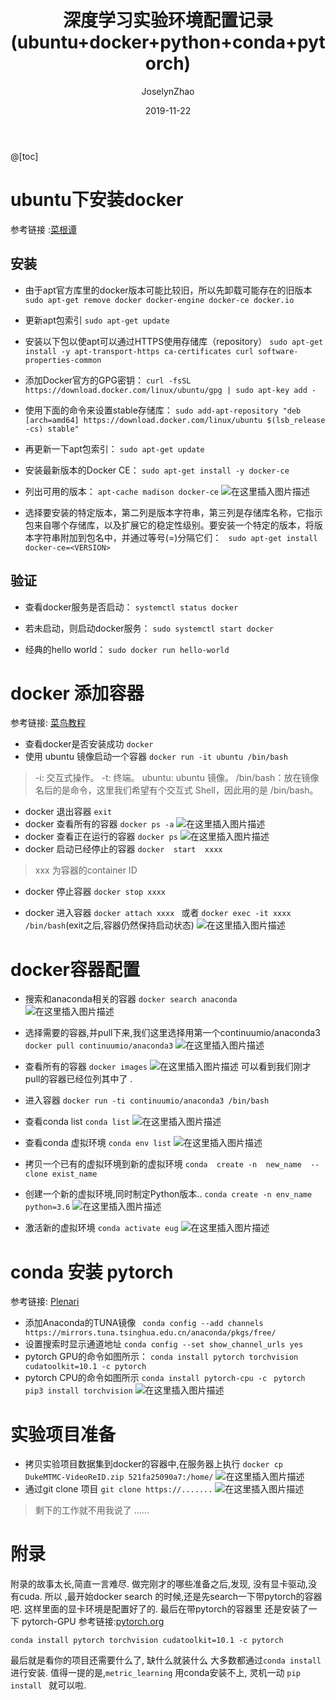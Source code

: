 ﻿---
layout:     post
title:      深度学习实验环境配置记录(ubuntu+docker+python+conda+pytorch)
subtitle:
date:       2019-11-22
author:     JoselynZhao
header-img: img/post-bg-os-metro.jpg
catalog: true
tags:
    - Deep Learning
    - Python
    - PyTorch
    - Docker
---

@[toc]
# ubuntu下安装docker
参考链接 :[菜根谭](https://www.cnblogs.com/jiyang2008/p/9014960.html)

## 安装
- 由于apt官方库里的docker版本可能比较旧，所以先卸载可能存在的旧版本
 `sudo apt-get remove docker docker-engine docker-ce docker.io`
- 更新apt包索引
`sudo apt-get update`

- 安装以下包以使apt可以通过HTTPS使用存储库（repository）
 `sudo apt-get install -y apt-transport-https ca-certificates curl software-properties-common`

- 添加Docker官方的GPG密钥：
 `curl -fsSL https://download.docker.com/linux/ubuntu/gpg | sudo apt-key add -`
- 使用下面的命令来设置stable存储库：
 `sudo add-apt-repository "deb [arch=amd64] https://download.docker.com/linux/ubuntu $(lsb_release -cs) stable"`
- 再更新一下apt包索引：
 `sudo apt-get update`
- 安装最新版本的Docker CE：
 `sudo apt-get install -y docker-ce`
- 列出可用的版本：
 `apt-cache madison docker-ce`
![在这里插入图片描述](https://img-blog.csdnimg.cn/20191122102234390.png?x-oss-process=image/watermark,type_ZmFuZ3poZW5naGVpdGk,shadow_10,text_aHR0cHM6Ly9ibG9nLmNzZG4ubmV0L05HVWV2ZXIxNQ==,size_16,color_FFFFFF,t_70)
- 选择要安装的特定版本，第二列是版本字符串，第三列是存储库名称，它指示包来自哪个存储库，以及扩展它的稳定性级别。要安装一个特定的版本，将版本字符串附加到包名中，并通过等号(=)分隔它们：
` sudo apt-get install docker-ce=<VERSION>`

## 验证
- 查看docker服务是否启动：
`
systemctl status docker
`

- 若未启动，则启动docker服务：
 `
sudo systemctl start docker
`

- 经典的hello world：
`sudo docker run hello-world`


# docker 添加容器
参考链接: [菜鸟教程](https://www.runoob.com/docker/docker-container-usage.html)
- 查看docker是否安装成功
 `docker`
- 使用 ubuntu 镜像启动一个容器
 `docker run -it ubuntu /bin/bash`
> -i: 交互式操作。
-t: 终端。
ubuntu: ubuntu 镜像。
/bin/bash：放在镜像名后的是命令，这里我们希望有个交互式 Shell，因此用的是 /bin/bash。

- docker 退出容器
 `exit`
- docker 查看所有的容器
 `docker ps -a`
![在这里插入图片描述](https://img-blog.csdnimg.cn/20191122103158617.png)
- docker 查看正在运行的容器
 `docker ps`
![在这里插入图片描述](https://img-blog.csdnimg.cn/20191122103221445.png)
- docker 启动已经停止的容器
 `docker  start  xxxx`
> xxx  为容器的container ID

- docker 停止容器
 `docker stop xxxx`

- docker 进入容器
 `docker attach xxxx ` 或者 `docker exec -it xxxx /bin/bash`(exit之后,容器仍然保持启动状态)
![在这里插入图片描述](https://img-blog.csdnimg.cn/20191122103605647.png)

# docker容器配置
- 搜索和anaconda相关的容器
 `docker search anaconda`
![在这里插入图片描述](https://img-blog.csdnimg.cn/20191122162559333.png?x-oss-process=image/watermark,type_ZmFuZ3poZW5naGVpdGk,shadow_10,text_aHR0cHM6Ly9ibG9nLmNzZG4ubmV0L05HVWV2ZXIxNQ==,size_16,color_FFFFFF,t_70)
- 选择需要的容器,并pull下来,我们这里选择用第一个continuumio/anaconda3
 `docker pull continuumio/anaconda3`
![在这里插入图片描述](https://img-blog.csdnimg.cn/20191122162722406.png)
- 查看所有的容器
 `docker images`
![在这里插入图片描述](https://img-blog.csdnimg.cn/20191122162820547.png)
可以看到我们刚才pull的容器已经位列其中了 .

- 进入容器
 `docker run -ti continuumio/anaconda3 /bin/bash`
- 查看conda list
 `conda list`
![在这里插入图片描述](https://img-blog.csdnimg.cn/20191122163123796.png?x-oss-process=image/watermark,type_ZmFuZ3poZW5naGVpdGk,shadow_10,text_aHR0cHM6Ly9ibG9nLmNzZG4ubmV0L05HVWV2ZXIxNQ==,size_16,color_FFFFFF,t_70)

- 查看conda 虚拟环境
 `conda env list`
![在这里插入图片描述](https://img-blog.csdnimg.cn/20191122164118905.png)
- 拷贝一个已有的虚拟环境到新的虚拟环境
 `conda  create -n  new_name  --clone exist_name`
- 创建一个新的虚拟环境,同时制定Python版本..
 `conda create -n env_name python=3.6`
 ![在这里插入图片描述](https://img-blog.csdnimg.cn/20191122164640965.png?x-oss-process=image/watermark,type_ZmFuZ3poZW5naGVpdGk,shadow_10,text_aHR0cHM6Ly9ibG9nLmNzZG4ubmV0L05HVWV2ZXIxNQ==,size_16,color_FFFFFF,t_70)
- 激活新的虚拟环境
 `conda activate eug`
![在这里插入图片描述](https://img-blog.csdnimg.cn/2019112216481087.png?x-oss-process=image/watermark,type_ZmFuZ3poZW5naGVpdGk,shadow_10,text_aHR0cHM6Ly9ibG9nLmNzZG4ubmV0L05HVWV2ZXIxNQ==,size_16,color_FFFFFF,t_70)

# conda 安装 pytorch
参考链接:  [Plenari](https://www.jianshu.com/p/1d5b91b19fb5)
- 添加Anaconda的TUNA镜像
` conda config --add channels https://mirrors.tuna.tsinghua.edu.cn/anaconda/pkgs/free/`
- 设置搜索时显示通道地址
 `conda config --set show_channel_urls yes`
- pytorch GPU的命令如图所示：
 `conda install pytorch torchvision cudatoolkit=10.1 -c pytorch`
- pytorch CPU的命令如图所示
 `conda install pytorch-cpu -c `
 `pytorch pip3 install torchvision`
![在这里插入图片描述](https://img-blog.csdnimg.cn/20191122171304835.png?x-oss-process=image/watermark,type_ZmFuZ3poZW5naGVpdGk,shadow_10,text_aHR0cHM6Ly9ibG9nLmNzZG4ubmV0L05HVWV2ZXIxNQ==,size_16,color_FFFFFF,t_70)
# 实验项目准备
- 拷贝实验项目数据集到docker的容器中,在服务器上执行
`docker cp DukeMTMC-VideoReID.zip 521fa25090a7:/home/`
![在这里插入图片描述](https://img-blog.csdnimg.cn/20191122173239167.png)
- 通过git clone 项目
 `git clone https://.......`
![在这里插入图片描述](https://img-blog.csdnimg.cn/20191122173604386.png)
 > 剩下的工作就不用我说了 ......

# 附录
附录的故事太长,简直一言难尽.
做完刚才的哪些准备之后,发现, 没有显卡驱动,没有cuda.
所以 ,最开始docker search 的时候,还是先search一下带pytorch的容器吧. 这样里面的显卡环境是配置好了的.
最后在带pytorch的容器里 还是安装了一下 pytorch-GPU
参考链接:[pytorch.org](https://pytorch.org/get-started/locally/)
```shell
conda install pytorch torchvision cudatoolkit=10.1 -c pytorch
```

最后就是看你的项目还需要什么了, 缺什么就装什么
大多数都通过`conda install ` 进行安装. 值得一提的是,`metric_learning` 用conda安装不上, 灵机一动 `pip install ` 就可以啦.
